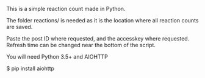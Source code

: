 This is a simple reaction count made in Python.

The folder reactions/ is needed as it is the location where all reaction counts are saved.

Paste the post ID where requested, and the accesskey where requested.
Refresh time can be changed near the bottom of the script.

You will need Python 3.5+ and AIOHTTP

$ pip install aiohttp

